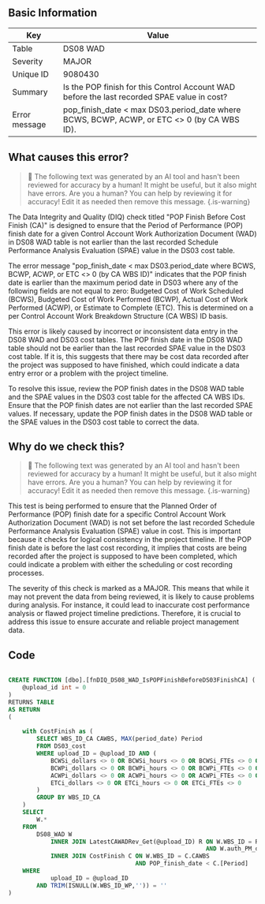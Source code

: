 ## Basic Information
| Key         | Value          |
|-------------|----------------|
| Table       | DS08 WAD |
| Severity    | MAJOR |
| Unique ID   | 9080430   |
| Summary     | Is the POP finish for this Control Account WAD before the last recorded SPAE value in cost? |
| Error message | pop_finish_date < max DS03.period_date where BCWS, BCWP, ACWP, or ETC <> 0 (by CA WBS ID). |

## What causes this error?

> :robot: The following text was generated by an AI tool and hasn't been reviewed for accuracy by a human! It might be useful, but it also might have errors. Are you a human? You can help by reviewing it for accuracy! Edit it as needed then remove this message.
{.is-warning}

The Data Integrity and Quality (DIQ) check titled "POP Finish Before Cost Finish (CA)" is designed to ensure that the Period of Performance (POP) finish date for a given Control Account Work Authorization Document (WAD) in DS08 WAD table is not earlier than the last recorded Schedule Performance Analysis Evaluation (SPAE) value in the DS03 cost table.

The error message "pop_finish_date < max DS03.period_date where BCWS, BCWP, ACWP, or ETC <> 0 (by CA WBS ID)" indicates that the POP finish date is earlier than the maximum period date in DS03 where any of the following fields are not equal to zero: Budgeted Cost of Work Scheduled (BCWS), Budgeted Cost of Work Performed (BCWP), Actual Cost of Work Performed (ACWP), or Estimate to Complete (ETC). This is determined on a per Control Account Work Breakdown Structure (CA WBS) ID basis.

This error is likely caused by incorrect or inconsistent data entry in the DS08 WAD and DS03 cost tables. The POP finish date in the DS08 WAD table should not be earlier than the last recorded SPAE value in the DS03 cost table. If it is, this suggests that there may be cost data recorded after the project was supposed to have finished, which could indicate a data entry error or a problem with the project timeline. 

To resolve this issue, review the POP finish dates in the DS08 WAD table and the SPAE values in the DS03 cost table for the affected CA WBS IDs. Ensure that the POP finish dates are not earlier than the last recorded SPAE values. If necessary, update the POP finish dates in the DS08 WAD table or the SPAE values in the DS03 cost table to correct the data.
## Why do we check this?

> :robot: The following text was generated by an AI tool and hasn't been reviewed for accuracy by a human! It might be useful, but it also might have errors. Are you a human? You can help by reviewing it for accuracy! Edit it as needed then remove this message.
{.is-warning}

This test is being performed to ensure that the Planned Order of Performance (POP) finish date for a specific Control Account Work Authorization Document (WAD) is not set before the last recorded Schedule Performance Analysis Evaluation (SPAE) value in cost. This is important because it checks for logical consistency in the project timeline. If the POP finish date is before the last cost recording, it implies that costs are being recorded after the project is supposed to have been completed, which could indicate a problem with either the scheduling or cost recording processes.

The severity of this check is marked as a MAJOR. This means that while it may not prevent the data from being reviewed, it is likely to cause problems during analysis. For instance, it could lead to inaccurate cost performance analysis or flawed project timeline predictions. Therefore, it is crucial to address this issue to ensure accurate and reliable project management data.
## Code

```sql

CREATE FUNCTION [dbo].[fnDIQ_DS08_WAD_IsPOPFinishBeforeDS03FinishCA] (
	@upload_id int = 0
)
RETURNS TABLE
AS RETURN
(
	
	with CostFinish as (
		SELECT WBS_ID_CA CAWBS, MAX(period_date) Period
		FROM DS03_cost
		WHERE upload_ID = @upload_ID AND (
			BCWSi_dollars <> 0 OR BCWSi_hours <> 0 OR BCWSi_FTEs <> 0 OR
			BCWPi_dollars <> 0 OR BCWPi_hours <> 0 OR BCWPi_FTEs <> 0 OR
			ACWPi_dollars <> 0 OR ACWPi_hours <> 0 OR ACWPi_FTEs <> 0 OR
			ETCi_dollars <> 0 OR ETCi_hours <> 0 OR ETCi_FTEs <> 0
		)
		GROUP BY WBS_ID_CA
	)
	SELECT 
		W.*
	FROM 
		DS08_WAD W 
			INNER JOIN LatestCAWADRev_Get(@upload_ID) R ON W.WBS_ID = R.WBS_ID 
														AND W.auth_PM_date = R.PMAuth
			INNER JOIN CostFinish C ON W.WBS_ID = C.CAWBS 
									AND POP_finish_date < C.[Period]
	WHERE 
			upload_ID = @upload_ID
		AND TRIM(ISNULL(W.WBS_ID_WP,'')) = ''
)
```
